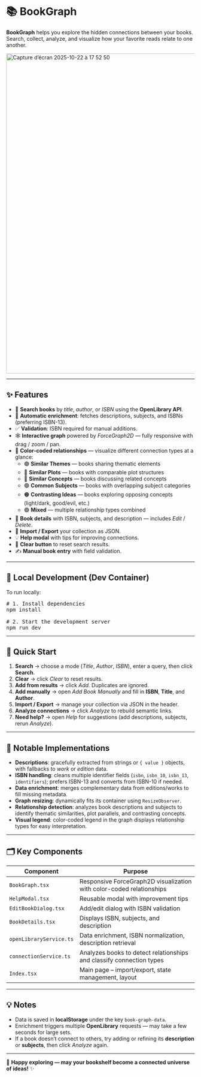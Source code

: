 # 📚 BookGraph

**BookGraph** helps you explore the hidden connections between your books.  
Search, collect, analyze, and visualize how your favorite reads relate to one another.

<img width="1443" height="854" alt="Capture d’écran 2025-10-22 à 17 52 50" src="https://github.com/user-attachments/assets/b328bd1a-ae42-40b9-aa2b-4da0d161c275" />

---

## ✨ Features

- 🔎 **Search books** by *title*, *author*, or *ISBN* using the **OpenLibrary API**.  
- 🧠 **Automatic enrichment**: fetches descriptions, subjects, and ISBNs (preferring ISBN-13).  
- ✅ **Validation**: ISBN required for manual additions.  
- 🕸️ **Interactive graph** powered by *ForceGraph2D* — fully responsive with drag / zoom / pan.  
- 🎨 **Color-coded relationships** — visualize different connection types at a glance:
  - 🟣 **Similar Themes** — books sharing thematic elements
  - 🔵 **Similar Plots** — books with comparable plot structures
  - 🔴 **Similar Concepts** — books discussing related concepts
  - 🟢 **Common Subjects** — books with overlapping subject categories
  - 🟠 **Contrasting Ideas** — books exploring opposing concepts (light/dark, good/evil, etc.)
  - 🟣 **Mixed** — multiple relationship types combined
- 📖 **Book details** with ISBN, subjects, and description — includes *Edit* / *Delete*.  
- 💾 **Import / Export** your collection as JSON.  
- 💡 **Help modal** with tips for improving connections.  
- 🧹 **Clear button** to reset search results.  
- ✍️ **Manual book entry** with field validation.

---

## 🧰 Local Development (Dev Container)
 
To run locally:

<pre>
# 1. Install dependencies
npm install

# 2. Start the development server
npm run dev
</pre>

---

## 🚀 Quick Start

1. **Search** → choose a mode (*Title*, *Author*, *ISBN*), enter a query, then click **Search**.  
2. **Clear** → click *Clear* to reset results.  
3. **Add from results** → click *Add*. Duplicates are ignored.  
4. **Add manually** → open *Add Book Manually* and fill in **ISBN**, **Title**, and **Author**.  
5. **Import / Export** → manage your collection via JSON in the header.  
6. **Analyze connections** → click *Analyze* to rebuild semantic links.  
7. **Need help?** → open *Help* for suggestions (add descriptions, subjects, rerun *Analyze*).

---

## 🧩 Notable Implementations

- **Descriptions**: gracefully extracted from strings or `{ value }` objects, with fallbacks to *work* or *edition* data.  
- **ISBN handling**: cleans multiple identifier fields (`isbn`, `isbn_10`, `isbn_13`, `identifiers`); prefers ISBN-13 and converts from ISBN-10 if needed.  
- **Data enrichment**: merges complementary data from editions/works to fill missing metadata.  
- **Graph resizing**: dynamically fits its container using `ResizeObserver`.
- **Relationship detection**: analyzes book descriptions and subjects to identify thematic similarities, plot parallels, and contrasting concepts.
- **Visual legend**: color-coded legend in the graph displays relationship types for easy interpretation.

---

## 🗂️ Key Components

| Component | Purpose |
|------------|----------|
| `BookGraph.tsx` | Responsive ForceGraph2D visualization with color-coded relationships |
| `HelpModal.tsx` | Reusable modal with improvement tips |
| `EditBookDialog.tsx` | Add/edit dialog with ISBN validation |
| `BookDetails.tsx` | Displays ISBN, subjects, and description |
| `openLibraryService.ts` | Data enrichment, ISBN normalization, description retrieval |
| `connectionService.ts` | Analyzes books to detect relationships and classify connection types |
| `Index.tsx` | Main page – import/export, state management, layout |

---

## 💡 Notes

- Data is saved in **localStorage** under the key `book-graph-data`.  
- Enrichment triggers multiple **OpenLibrary** requests — may take a few seconds for large sets.  
- If a book doesn’t connect to others, try adding or refining its **description** or **subjects**, then click *Analyze* again.

---

📖 **Happy exploring — may your bookshelf become a connected universe of ideas!** ✨
